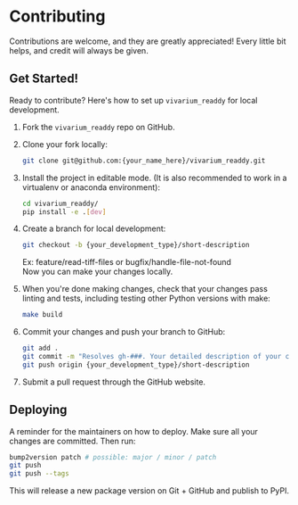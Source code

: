 # Contributing

Contributions are welcome, and they are greatly appreciated! Every little bit
helps, and credit will always be given.

## Get Started!

Ready to contribute? Here's how to set up `vivarium_readdy` for local development.

1. Fork the `vivarium_readdy` repo on GitHub.

2. Clone your fork locally:

    ```bash
    git clone git@github.com:{your_name_here}/vivarium_readdy.git
    ```

3. Install the project in editable mode. (It is also recommended to work in a virtualenv or anaconda environment):

    ```bash
    cd vivarium_readdy/
    pip install -e .[dev]
    ```

4. Create a branch for local development:

    ```bash
    git checkout -b {your_development_type}/short-description
    ```

    Ex: feature/read-tiff-files or bugfix/handle-file-not-found<br>
    Now you can make your changes locally.

5. When you're done making changes, check that your changes pass linting and
   tests, including testing other Python versions with make:

    ```bash
    make build
    ```

6. Commit your changes and push your branch to GitHub:

    ```bash
    git add .
    git commit -m "Resolves gh-###. Your detailed description of your changes."
    git push origin {your_development_type}/short-description
    ```

7. Submit a pull request through the GitHub website.

## Deploying

A reminder for the maintainers on how to deploy.
Make sure all your changes are committed.
Then run:

```bash
bump2version patch # possible: major / minor / patch
git push
git push --tags
```

This will release a new package version on Git + GitHub and publish to PyPI.
